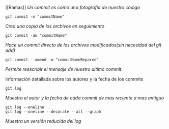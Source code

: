 [[Ramas]]
_*Un commit es como una fotografía de nuestro código*_

```CMD
git commit -m "commitName"

```
_Crea una copia de los archivos en seguimiento_

```CMD
git commit -am "commitName"
```
_Hace un commit directo de los archivos modificados(sin necesidad del git add)_

```CMD
git commit --amend -m "commitNameRepared"
```
_Permite reescribir el mensaje de nuestro ultimo commit_



Información detallada sobre los autores y la fecha de los commits
```CMD
git log
```
_Muestra el autor y la fecha de cada commit de mas reciente a mas antiguo_

```CMD
git log --oneline
git log --oneline --decorate --all --graph
```
_Muestra un versión reducida del log_
